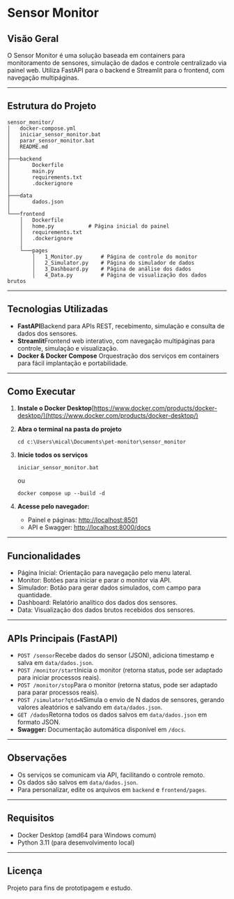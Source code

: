 # Sensor Monitor

## Visão Geral

O Sensor Monitor é uma solução baseada em containers para monitoramento de sensores, simulação de dados e controle centralizado via painel web.
Utiliza FastAPI para o backend e Streamlit para o frontend, com navegação multipáginas.

---

## Estrutura do Projeto

```
sensor_monitor/
│   docker-compose.yml
│   iniciar_sensor_monitor.bat
│   parar_sensor_monitor.bat
│   README.md
│
├───backend
│       Dockerfile
│       main.py
│       requirements.txt
│       .dockerignore
│
├───data
│       dados.json
│
└───frontend
    │   Dockerfile
    │   home.py           # Página inicial do painel
    │   requirements.txt
    │   .dockerignore
    │
    └───pages
        │   1_Monitor.py      # Página de controle do monitor
        │   2_Simulator.py    # Página do simulador de dados
        │   3_Dashboard.py    # Página de análise dos dados
        │   4_Data.py         # Página de visualização dos dados brutos
```

---

## Tecnologias Utilizadas

- **FastAPI**Backend para APIs REST, recebimento, simulação e consulta de dados dos sensores.
- **Streamlit**Frontend web interativo, com navegação multipáginas para controle, simulação e visualização.
- **Docker & Docker Compose**
  Orquestração dos serviços em containers para fácil implantação e portabilidade.

---

## Como Executar

1. **Instale o Docker Desktop**[https://www.docker.com/products/docker-desktop/](https://www.docker.com/products/docker-desktop/)
2. **Abra o terminal na pasta do projeto**

   ```
   cd c:\Users\mical\Documents\pet-monitor\sensor_monitor
   ```
3. **Inicie todos os serviços**

   ```
   iniciar_sensor_monitor.bat
   ```

   ou

   ```
   docker compose up --build -d
   ```
4. **Acesse pelo navegador:**

   - Painel e páginas: [http://localhost:8501](http://localhost:8501)
   - API e Swagger: [http://localhost:8000/docs](http://localhost:8000/docs)

---

## Funcionalidades

- Página Inicial: Orientação para navegação pelo menu lateral.
- Monitor: Botões para iniciar e parar o monitor via API.
- Simulador: Botão para gerar dados simulados, com campo para quantidade.
- Dashboard: Relatório analítico dos dados dos sensores.
- Data: Visualização dos dados brutos recebidos dos sensores.

---

## APIs Principais (FastAPI)

- `POST /sensor`Recebe dados do sensor (JSON), adiciona timestamp e salva em `data/dados.json`.
- `POST /monitor/start`Inicia o monitor (retorna status, pode ser adaptado para iniciar processos reais).
- `POST /monitor/stop`Para o monitor (retorna status, pode ser adaptado para parar processos reais).
- `POST /simulator?qtd=N`Simula o envio de N dados de sensores, gerando valores aleatórios e salvando em `data/dados.json`.
- `GET /dados`Retorna todos os dados salvos em `data/dados.json` em formato JSON.
- **Swagger:**
  Documentação automática disponível em `/docs`.

---

## Observações

- Os serviços se comunicam via API, facilitando o controle remoto.
- Os dados são salvos em `data/dados.json`.
- Para personalizar, edite os arquivos em `backend` e `frontend/pages`.

---

## Requisitos

- Docker Desktop (amd64 para Windows comum)
- Python 3.11 (para desenvolvimento local)

---

## Licença

Projeto para fins de prototipagem e estudo.
